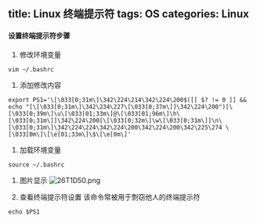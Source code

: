 title: Linux 终端提示符
tags: OS
categories: Linux
---
#### 设置终端提示符步骤
1. 修改环境变量
```shell
vim ~/.bashrc
```
1. 添加修改内容
```shell
export PS1='\[\033[0;31m\]\342\224\214\342\224\200$([[ $? != 0 ]] && echo "[\[\033[0;31m\]\342\234\227\[\033[0;37m\]]\342\224\200")[\[\033[0;39m\]\u\[\033[01;33m\]@\[\033[01;96m\]\h\[\033[0;31m\]]\342\224\200[\[\033[0;32m\]\w\[\033[0;31m\]]\n\[\033[0;31m\]\342\224\224\342\224\200\342\224\200\342\225\274 \[\033[0m\]\[\e[01;33m\]\$\[\e[0m\]'
```
<!-- more -->
1. 加载环境变量
```shell
source ~/.bashrc
```
1.  图片显示
![26T1D50.png](https://i.loli.net/2017/11/09/5a03d8f27c9a1.png)

1. 查看终端提示符设置
该命令常被用于剽窃他人的终端提示符
```shell
echo $PS1
```